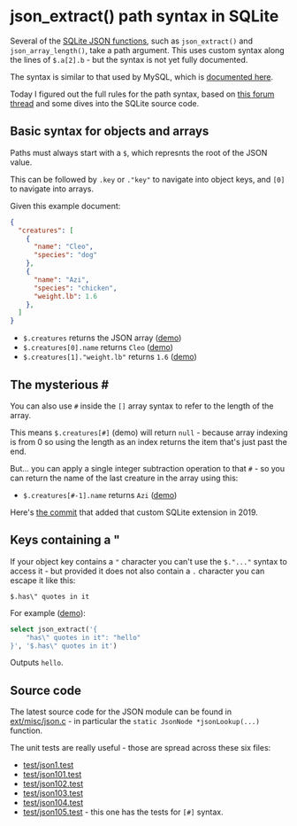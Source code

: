 # json_extract() path syntax in SQLite

Several of the [SQLite JSON functions](), such as `json_extract()` and `json_array_length()`, take a path argument. This uses custom syntax along the lines of `$.a[2].b` - but the syntax is not yet fully documented.

The syntax is similar to that used by MySQL, which is [documented here](https://dev.mysql.com/doc/refman/8.0/en/json.html#json-path-syntax).

Today I figured out the full rules for the path syntax, based on [this forum thread](https://sqlite.org/forum/forumpost/e1d3b6a054) and some dives into the SQLite source code.

## Basic syntax for objects and arrays

Paths must always start with a `$`, which represnts the root of the JSON value.

This can be followed by `.key` or `."key"` to navigate into object keys, and `[0]` to navigate into arrays.

Given this example document:

```json
{
  "creatures": [
    {
      "name": "Cleo",
      "species": "dog"
    },
    {
      "name": "Azi",
      "species": "chicken",
      "weight.lb": 1.6
    },
  ]
}
```
- `$.creatures` returns the JSON array ([demo](https://latest.datasette.io/_memory?sql=select+json_extract%28%27%7B%0D%0A++++%22creatures%22%3A+%5B%0D%0A++++++++%7B%0D%0A++++++++++++%22name%22%3A+%22Cleo%22%2C%0D%0A++++++++++++%22species%22%3A+%22dog%22%0D%0A++++++++%7D%2C%0D%0A++++++++%7B%0D%0A++++++++++++%22name%22%3A+%22Azi%22%2C%0D%0A++++++++++++%22species%22%3A+%22chicken%22%2C%0D%0A++++++++++++%22weight.lb%22%3A+1.6%0D%0A++++++++%7D%0D%0A++++%5D%0D%0A%7D%27%2C+%3Apath%29&path=%24.creatures))
- `$.creatures[0].name` returns `Cleo` ([demo](https://latest.datasette.io/_memory?sql=select+json_extract%28%27%7B%0D%0A++++%22creatures%22%3A+%5B%0D%0A++++++++%7B%0D%0A++++++++++++%22name%22%3A+%22Cleo%22%2C%0D%0A++++++++++++%22species%22%3A+%22dog%22%0D%0A++++++++%7D%2C%0D%0A++++++++%7B%0D%0A++++++++++++%22name%22%3A+%22Azi%22%2C%0D%0A++++++++++++%22species%22%3A+%22chicken%22%2C%0D%0A++++++++++++%22weight.lb%22%3A+1.6%0D%0A++++++++%7D%0D%0A++++%5D%0D%0A%7D%27%2C+%3Apath%29&path=%24.creatures%5B0%5D.name))
- `$.creatures[1]."weight.lb"` returns `1.6` ([demo](https://latest.datasette.io/_memory?sql=select+json_extract%28%27%7B%0D%0A++++%22creatures%22%3A+%5B%0D%0A++++++++%7B%0D%0A++++++++++++%22name%22%3A+%22Cleo%22%2C%0D%0A++++++++++++%22species%22%3A+%22dog%22%0D%0A++++++++%7D%2C%0D%0A++++++++%7B%0D%0A++++++++++++%22name%22%3A+%22Azi%22%2C%0D%0A++++++++++++%22species%22%3A+%22chicken%22%2C%0D%0A++++++++++++%22weight.lb%22%3A+1.6%0D%0A++++++++%7D%0D%0A++++%5D%0D%0A%7D%27%2C+%3Apath%29&path=%24.creatures%5B1%5D.%22weight.lb%22))

## The mysterious \#

You can also use `#` inside the `[]` array syntax to refer to the length of the array.

This means `$.creatures[#]` (demo) will return `null` - because array indexing is from 0 so using the length as an index returns the item that's just past the end.

But... you can apply a single integer subtraction operation to that `#` - so you can return the name of the last creature in the array using this:

- `$.creatures[#-1].name` returns `Azi` ([demo](https://latest.datasette.io/_memory?sql=select+json_extract%28%27%7B%0D%0A++++%22creatures%22%3A+%5B%0D%0A++++++++%7B%0D%0A++++++++++++%22name%22%3A+%22Cleo%22%2C%0D%0A++++++++++++%22species%22%3A+%22dog%22%0D%0A++++++++%7D%2C%0D%0A++++++++%7B%0D%0A++++++++++++%22name%22%3A+%22Azi%22%2C%0D%0A++++++++++++%22species%22%3A+%22chicken%22%2C%0D%0A++++++++++++%22weight.lb%22%3A+1.6%0D%0A++++++++%7D%0D%0A++++%5D%0D%0A%7D%27%2C+%3Apath%29&path=%24.creatures%5B%23-1%5D.name))

Here's [the commit](https://sqlite.org/src/info/35ed68a651f) that added that custom SQLite extension in 2019.

## Keys containing a "

If your object key contains a `"` character you can't use the `$."..."` syntax to access it - but provided it does not also contain a `.` character you can escape it like this:

`$.has\" quotes in it`

For example ([demo](https://latest.datasette.io/_memory?sql=select+json_extract(%27{%0D%0A++++%22has\%22+quotes+in+it%22%3A+%22hello%22%0D%0A}%27%2C+%27%24.has\%22+quotes+in+it%27)&path=%24.has\%22+quotes+in+it)):

```sql
select json_extract('{
    "has\" quotes in it": "hello"
}', '$.has\" quotes in it')
```
Outputs `hello`.

## Source code

The latest source code for the JSON module can be found in [ext/misc/json.c](https://www3.sqlite.org/src/file?name=ext/misc/json.c) - in particular the `static JsonNode *jsonLookup(...)
` function.

The unit tests are really useful - those are spread across these six files:

- [test/json1.test](https://www3.sqlite.org/src/file?name=test/json1.test)
- [test/json101.test](https://www3.sqlite.org/src/file?name=test/json101.test)
- [test/json102.test](https://www3.sqlite.org/src/file?name=test/json102.test)
- [test/json103.test](https://www3.sqlite.org/src/file?name=test/json103.test)
- [test/json104.test](https://www3.sqlite.org/src/file?name=test/json104.test)
- [test/json105.test](https://www3.sqlite.org/src/file?name=test/json105.test) - this one has the tests for `[#]` syntax.
